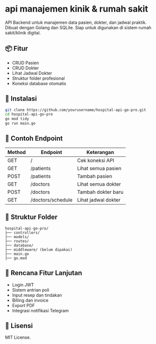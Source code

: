 # api manajemen kinik & rumah sakit

API Backend untuk manajemen data pasien, dokter, dan jadwal praktik. Dibuat dengan Golang dan SQLite. Siap untuk digunakan di sistem rumah sakit/klinik digital.

## 📦 Fitur

- CRUD Pasien
- CRUD Dokter
- Lihat Jadwal Dokter
- Struktur folder profesional
- Koneksi database otomatis

## 🚀 Instalasi

```bash
git clone https://github.com/yourusername/hospital-api-go-pro.git
cd hospital-api-go-pro
go mod tidy
go run main.go
```

## 🧪 Contoh Endpoint

| Method | Endpoint             | Keterangan              |
|--------|----------------------|--------------------------|
| GET    | /                    | Cek koneksi API         |
| GET    | /patients            | Lihat semua pasien      |
| POST   | /patients            | Tambah pasien           |
| GET    | /doctors             | Lihat semua dokter      |
| POST   | /doctors             | Tambah dokter baru      |
| GET    | /doctors/schedule    | Lihat jadwal dokter     |

## 📂 Struktur Folder

```
hospital-api-go-pro/
├── controllers/
├── models/
├── routes/
├── database/
├── middleware/ (belum dipakai)
├── main.go
├── go.mod
```

## 🧠 Rencana Fitur Lanjutan

- Login JWT
- Sistem antrian poli
- Input resep dan tindakan
- Billing dan invoice
- Export PDF
- Integrasi notifikasi Telegram

## 🪪 Lisensi

MIT License.
